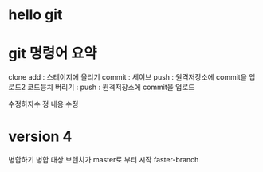 # hello git

# git 명령어 요약

clone
add : 스테이지에 올리기
commit : 세이브
push : 원격저장소에 commit을 업로드2
코드뭉치 버리기 : 
push : 원격저장소에 commit을 업로드 

수정하자수 정
내용 수정

# version 4
병합하기
병합 대상 브렌치가 master로 부터 시작
faster-branch
